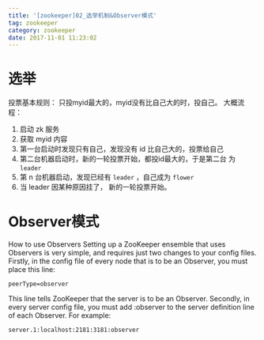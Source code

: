 ```yaml
---
title: '[zookeeper]02_选举机制&Observer模式'
tag: zookeeper
category: zookeeper
date: 2017-11-01 11:23:02
---
```



# 选举

投票基本规则： 只投myid最大的，myid没有比自己大的时，投自己。 大概流程：
1. 启动 zk 服务
2. 获取 myid 内容
3. 第一台启动时发现只有自己，发现没有 id 比自己大的，投票给自己
4. 第二台机器启动时，新的一轮投票开始，都投id最大的，于是第二台 为 `leader`
5. 第 n 台机器启动，发现已经有 `leader` ，自己成为 `flower`
6. 当 leader 因某种原因挂了， 新的一轮投票开始。


# Observer模式

How to use Observers
Setting up a ZooKeeper ensemble that uses Observers is very simple, and requires just two changes to your config files. Firstly, in the config file of every node that is to be an Observer, you must place this line:
```
peerType=observer
``` 
This line tells ZooKeeper that the server is to be an Observer. Secondly, in every server config file, you must add :observer to the server definition line of each Observer. For example:
```
server.1:localhost:2181:3181:observer
```
